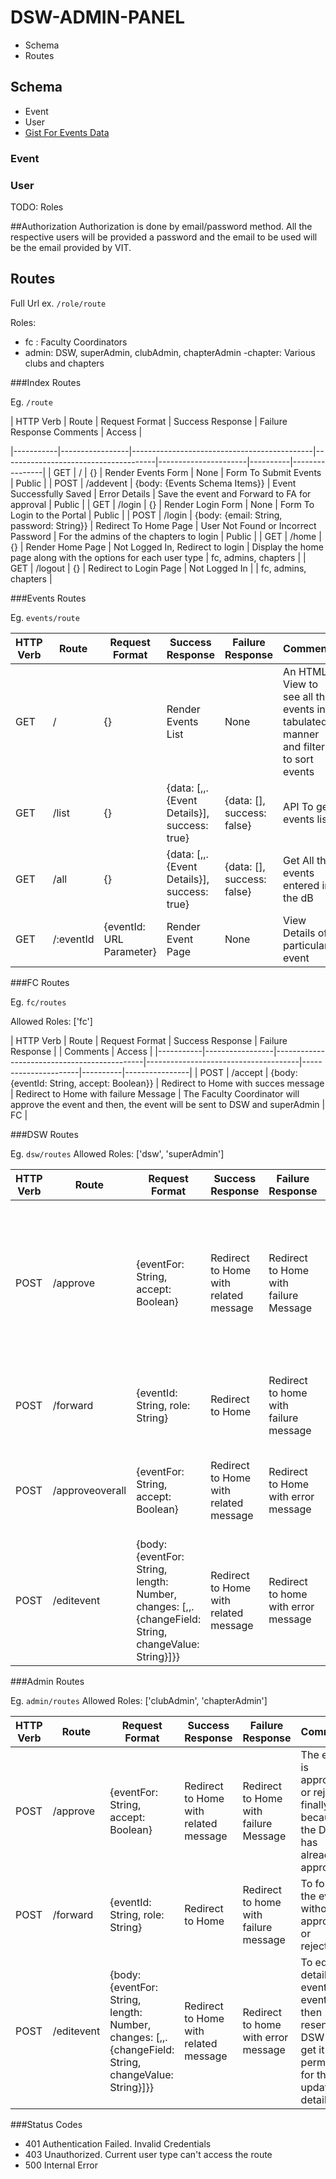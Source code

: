 # DSW-ADMIN-PANEL

- Schema
- Routes

## Schema

- Event
- User
- [Gist For Events Data](https://gist.github.com/Vishwajeetsinh98/cc5d27bb3f5151cfde071d590c9b5a5f)  

### Event

### User

TODO: Roles

##Authorization
Authorization is done by email/password method. All the respective users will be provided a password and the email to be used will be the email provided by VIT.

## Routes

Full Url ex. `/role/route`

Roles: 
- fc : Faculty Coordinators
- admin: DSW, superAdmin, clubAdmin, chapterAdmin
-chapter: Various clubs and chapters

###Index Routes

Eg. ```/route```

| HTTP Verb | Route           | Request Format                              | Success Response                     | Failure Response     Comments | Access         |  

|-----------|-----------------|---------------------------------------------|--------------------------------------|----------------------|----------|----------------|
|   GET     |       /         |                  {}                         |    Render Events Form                |    None              | Form To Submit Events | Public |
|   POST    |      /addevent  |  {body: {Events Schema Items}}              |    Event Successfully Saved          |    Error Details     | Save the event and Forward to FA for approval | Public |
|   GET     |      /login     |                  {}                         |    Render Login Form                 |    None              | Form To Login to the Portal | Public |
|   POST    |      /login     |  {body: {email: String, password: String}}  |    Redirect To Home Page             |    User Not Found or Incorrect Password | For the admins of the chapters to login | Public |
|   GET     |      /home      |                  {}                         |    Render Home Page                  |    Not Logged In, Redirect to login | Display the home page along with the options for each user type | fc, admins, chapters |
|   GET     |      /logout    |                  {}                         |    Redirect to Login Page            |    Not Logged In     |          |   fc, admins, chapters | 

###Events Routes

Eg. ```events/route```

| HTTP Verb | Route           | Request Format                              | Success Response                     | Failure Response     | Comments | Access         |
|-----------|-----------------|---------------------------------------------|--------------------------------------|----------------------|----------|----------------|
|   GET     |     /           |                 {}                          |   Render Events List                 |     None             |      An HTML View to see all the events in a tabulated manner and filters to sort events |     fc, admins, chapters |
|   GET     |     /list       |                 {}                          |   {data: [,,.{Event Details}], success: true}       |     {data: [], success: false} |  API To get events list  |  fc, admins, chapter |
|   GET     |     /all        |                 {}                          |   {data: [,,.{Event Details}], success: true} |   {data: [], success: false} |  Get All the events entered in the dB      |      fc, admins  |
|   GET     |     /:eventId   |                 {eventId: URL Parameter}    |   Render Event Page                  |    None             |     View Details of a particular event    |     fc, admins   | 

###FC Routes

Eg. ```fc/routes```  

Allowed Roles: ['fc']  

| HTTP Verb | Route           | Request Format                              | Success Response                     | Failure Response  | | Comments | Access         |
|-----------|-----------------|---------------------------------------------|--------------------------------------|----------------------|----------|----------------|
|  POST     |   /accept       |       {body: {eventId: String, accept: Boolean}} |   Redirect to Home with succes message | Redirect to Home with failure Message | The Faculty Coordinator will approve the event and then, the event will be sent to DSW and superAdmin |  FC | 


###DSW Routes

Eg. ```dsw/routes```
Allowed Roles: ['dsw', 'superAdmin']

| HTTP Verb | Route           | Request Format                              | Success Response                     | Failure Response     | Comments | Access         |
|-----------|-----------------|---------------------------------------------|--------------------------------------|----------------------|----------|----------------|
|   POST    |     /approve    |    {eventFor: String, accept: Boolean}      |    Redirect to Home with related message   |   Redirect to Home with failure Message |  The DSW has the first right to approve or reject. Upon approval, the event is forwarded to the respective admins | dsw, superAdmin | 
|   POST    |     /forward    |    {eventId: String, role: String}                        |    Redirect to Home                  |      Redirect to home with failure message    |  To forward the event without approving or rejecting it   | dsw, superAdmin |
|   POST    |     /approveoverall | {eventFor: String, accept: Boolean}     |    Redirect to Home with related message |  Redirect to Home with error message |  To directly approve or reject an event without consulting the admins  |    dsw, superAdmin | 
|   POST    |     /editevent  |     {body: {eventFor: String, length: Number, changes: [,,.{changeField: String, changeValue: String}]}}  | Redirect to Home with related message | Redirect to home with error message  |  To edit the details of event. | dsw, superAdmin | 


###Admin Routes

Eg. ```admin/routes```
Allowed Roles: ['clubAdmin', 'chapterAdmin']

| HTTP Verb | Route           | Request Format                              | Success Response                     | Failure Response     | Comments | Access         |
|-----------|-----------------|---------------------------------------------|--------------------------------------|----------------------|----------|----------------|
|   POST    |     /approve    |    {eventFor: String, accept: Boolean}      |    Redirect to Home with related message   |   Redirect to Home with failure Message |  The event is approved or rejected finally, because the DSW has already approved. | clubAdmin, chapterAdmin | 
|   POST    |     /forward    |    {eventId: String, role: String}                        |    Redirect to Home                  |      Redirect to home with failure message    |  To forward the event without approving or rejecting it   | clubAdmin, chapterAdmin |
|   POST    |     /editevent  |     {body: {eventFor: String, length: Number, changes: [,,.{changeField: String, changeValue: String}]}}  | Redirect to Home with related message | Redirect to home with error message  |  To edit the details of event. The event is then resent to DSW to get it's permission for the updated details. | clubAdmin, chapterAdmin | 

###Status Codes
- 401 Authentication Failed. Invalid Credentials
- 403 Unauthorized. Current user type can't access the route
- 500 Internal Error
